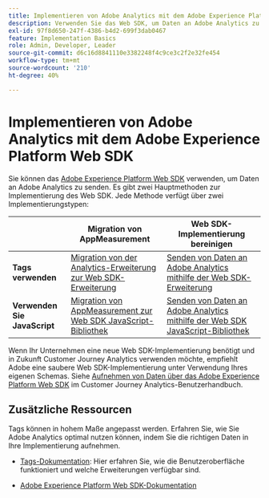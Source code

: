 ```yaml
---
title: Implementieren von Adobe Analytics mit dem Adobe Experience Platform Web SDK
description: Verwenden Sie das Web SDK, um Daten an Adobe Analytics zu senden.
exl-id: 97f8d650-247f-4386-b4d2-699f3dab0467
feature: Implementation Basics
role: Admin, Developer, Leader
source-git-commit: d6c16d8841110e3382248f4c9ce3c2f2e32fe454
workflow-type: tm+mt
source-wordcount: '210'
ht-degree: 40%

---
```


# Implementieren von Adobe Analytics mit dem Adobe Experience Platform Web SDK

Sie können das [Adobe Experience Platform Web SDK](https://experienceleague.adobe.com/docs/experience-platform/web-sdk/home.html) verwenden, um Daten an Adobe Analytics zu senden. Es gibt zwei Hauptmethoden zur Implementierung des Web SDK. Jede Methode verfügt über zwei Implementierungstypen:

| | **Migration von AppMeasurement** | **Web SDK-Implementierung bereinigen** |
| --- | --- | --- |
| **Tags verwenden** | [Migration von der Analytics-Erweiterung zur Web SDK-Erweiterung](analytics-extension-to-web-sdk.md) | [Senden von Daten an Adobe Analytics mithilfe der Web SDK-Erweiterung](web-sdk-tag-extension.md) |
| **Verwenden Sie JavaScript** | [Migration von AppMeasurement zur Web SDK JavaScript-Bibliothek](appmeasurement-to-web-sdk.md) | [Senden von Daten an Adobe Analytics mithilfe der Web SDK JavaScript-Bibliothek](web-sdk-javascript-library.md) |

Wenn Ihr Unternehmen eine neue Web SDK-Implementierung benötigt und in Zukunft Customer Journey Analytics verwenden möchte, empfiehlt Adobe eine saubere Web SDK-Implementierung unter Verwendung Ihres eigenen Schemas. Siehe [Aufnehmen von Daten über das Adobe Experience Platform Web SDK](https://experienceleague.adobe.com/de/docs/analytics-platform/using/cja-data-ingestion/ingest-use-guides/edge-network/aepwebsdk) im Customer Journey Analytics-Benutzerhandbuch.

## Zusätzliche Ressourcen

Tags können in hohem Maße angepasst werden. Erfahren Sie, wie Sie Adobe Analytics optimal nutzen können, indem Sie die richtigen Daten in Ihre Implementierung aufnehmen.

- [Tags-Dokumentation](https://experienceleague.adobe.com/docs/experience-platform/tags/home.html?lang=de#): Hier erfahren Sie, wie die Benutzeroberfläche funktioniert und welche Erweiterungen verfügbar sind.

- [Adobe Experience Platform Web SDK-Dokumentation](https://experienceleague.adobe.com/docs/web-sdk.html?lang=de)
